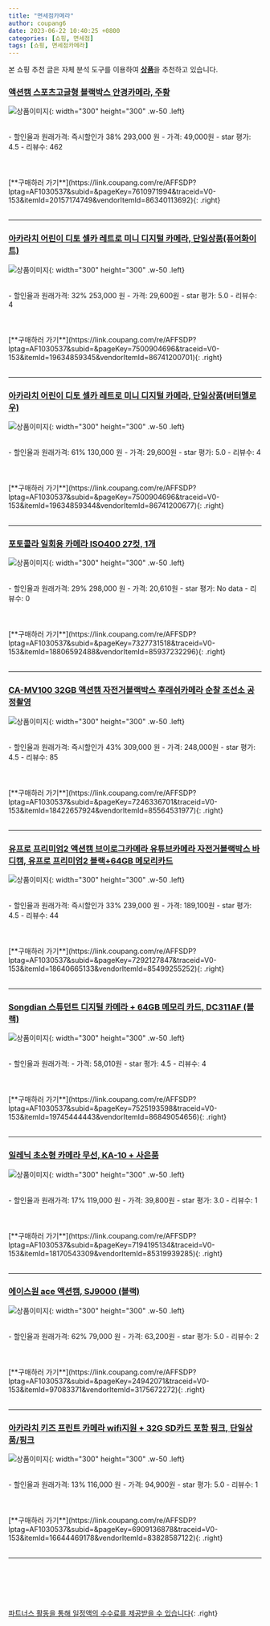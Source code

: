 ```yaml
---
title: "면세점카메라"
author: coupang6
date: 2023-06-22 10:40:25 +0800
categories: [쇼핑, 면세점]
tags: [쇼핑, 면세점카메라]
---
```


본 쇼핑 추천 글은 자체 분석 도구를 이용하여 [**상품**](https://link.coupang.com/a/bao1ui)을 추천하고 있습니다.

### [액션캠 스포츠고글형 블랙박스 안경카메라, 주황](https://link.coupang.com/re/AFFSDP?lptag=AF1030537&subid=&pageKey=7610971994&traceid=V0-153&itemId=20157174749&vendorItemId=86340113692)

![상품이미지](https://thumbnail6.coupangcdn.com/thumbnails/remote/230x230ex/image/vendor_inventory/5e8b/477de8827a7eeeb6a50190b1218c93b2acad2bd92cd7e915dd8383c44310.jpg){: width="300" height="300" .w-50 .left}


<br>
- 할인율과 원래가격: 즉시할인가 38%  293,000   원
- 가격: 49,000원
- star 평가: 4.5
- 리뷰수: 462
<br>
<br>
<br>
<br>
[**구매하러 가기**](https://link.coupang.com/re/AFFSDP?lptag=AF1030537&subid=&pageKey=7610971994&traceid=V0-153&itemId=20157174749&vendorItemId=86340113692){: .right}
<br>
<br>

---

### [아카라치 어린이 디토 셀카 레트로 미니 디지털 카메라, 단일상품(퓨어화이트)](https://link.coupang.com/re/AFFSDP?lptag=AF1030537&subid=&pageKey=7500904696&traceid=V0-153&itemId=19634859345&vendorItemId=86741200701)

![상품이미지](https://thumbnail9.coupangcdn.com/thumbnails/remote/230x230ex/image/retail/images/2023/07/31/14/7/c94c55ac-6741-42b1-91b6-7c3e381f12d0.jpg){: width="300" height="300" .w-50 .left}


<br>
- 할인율과 원래가격: 32%  253,000   원
- 가격: 29,600원
- star 평가: 5.0
- 리뷰수: 4
<br>
<br>
<br>
<br>
[**구매하러 가기**](https://link.coupang.com/re/AFFSDP?lptag=AF1030537&subid=&pageKey=7500904696&traceid=V0-153&itemId=19634859345&vendorItemId=86741200701){: .right}
<br>
<br>

---

### [아카라치 어린이 디토 셀카 레트로 미니 디지털 카메라, 단일상품(버터멜로우)](https://link.coupang.com/re/AFFSDP?lptag=AF1030537&subid=&pageKey=7500904696&traceid=V0-153&itemId=19634859344&vendorItemId=86741200677)

![상품이미지](https://thumbnail10.coupangcdn.com/thumbnails/remote/230x230ex/image/retail/images/2023/07/31/14/3/ef904771-f304-4f48-b155-2751578c1f92.jpg){: width="300" height="300" .w-50 .left}


<br>
- 할인율과 원래가격: 61%  130,000   원
- 가격: 29,600원
- star 평가: 5.0
- 리뷰수: 4
<br>
<br>
<br>
<br>
[**구매하러 가기**](https://link.coupang.com/re/AFFSDP?lptag=AF1030537&subid=&pageKey=7500904696&traceid=V0-153&itemId=19634859344&vendorItemId=86741200677){: .right}
<br>
<br>

---

### [포토콜라 일회용 카메라 ISO400 27컷, 1개](https://link.coupang.com/re/AFFSDP?lptag=AF1030537&subid=&pageKey=7327731518&traceid=V0-153&itemId=18806592488&vendorItemId=85937232296)

![상품이미지](https://thumbnail8.coupangcdn.com/thumbnails/remote/230x230ex/image/retail/images/53103831988859-2ffacbdb-102f-4fb5-8fe7-78b5ac7eb776.jpg){: width="300" height="300" .w-50 .left}


<br>
- 할인율과 원래가격: 29%  298,000   원
- 가격: 20,610원
- star 평가: No data
- 리뷰수: 0
<br>
<br>
<br>
<br>
[**구매하러 가기**](https://link.coupang.com/re/AFFSDP?lptag=AF1030537&subid=&pageKey=7327731518&traceid=V0-153&itemId=18806592488&vendorItemId=85937232296){: .right}
<br>
<br>

---

### [CA-MV100 32GB 액션캠 자전거블랙박스 후래쉬카메라 순찰 조선소 공정촬영](https://link.coupang.com/re/AFFSDP?lptag=AF1030537&subid=&pageKey=7246336701&traceid=V0-153&itemId=18422657924&vendorItemId=85564531977)

![상품이미지](https://thumbnail6.coupangcdn.com/thumbnails/remote/230x230ex/image/vendor_inventory/81d3/2f8f2b837eff59f08acc443d230fd945cc7cc0452fa4a34ab3e7302fc673.png){: width="300" height="300" .w-50 .left}


<br>
- 할인율과 원래가격: 즉시할인가 43%  309,000   원
- 가격: 248,000원
- star 평가: 4.5
- 리뷰수: 85
<br>
<br>
<br>
<br>
[**구매하러 가기**](https://link.coupang.com/re/AFFSDP?lptag=AF1030537&subid=&pageKey=7246336701&traceid=V0-153&itemId=18422657924&vendorItemId=85564531977){: .right}
<br>
<br>

---

### [유프로 프리미엄2 액션캠 브이로그카메라 유튜브카메라 자전거블랙박스 바디캠, 유프로 프리미엄2 블랙+64GB 메모리카드](https://link.coupang.com/re/AFFSDP?lptag=AF1030537&subid=&pageKey=7292127847&traceid=V0-153&itemId=18640665133&vendorItemId=85499255252)

![상품이미지](https://thumbnail9.coupangcdn.com/thumbnails/remote/230x230ex/image/vendor_inventory/1149/026da2fba80cce1ee291414ebe4b4ccc75de3685a54d523f50b88ad191ae.jpg){: width="300" height="300" .w-50 .left}


<br>
- 할인율과 원래가격: 즉시할인가 33%  239,000   원
- 가격: 189,100원
- star 평가: 4.5
- 리뷰수: 44
<br>
<br>
<br>
<br>
[**구매하러 가기**](https://link.coupang.com/re/AFFSDP?lptag=AF1030537&subid=&pageKey=7292127847&traceid=V0-153&itemId=18640665133&vendorItemId=85499255252){: .right}
<br>
<br>

---

### [Songdian 스튜던트 디지털 카메라 + 64GB 메모리 카드, DC311AF (블랙)](https://link.coupang.com/re/AFFSDP?lptag=AF1030537&subid=&pageKey=7525193598&traceid=V0-153&itemId=19745444443&vendorItemId=86849054656)

![상품이미지](https://thumbnail10.coupangcdn.com/thumbnails/remote/230x230ex/image/vendor_inventory/3f7c/3dd02324a67341302f5485618a1e94d97ee628c5ee104e4c1b329ae08afd.jpg){: width="300" height="300" .w-50 .left}


<br>
- 할인율과 원래가격: 
- 가격: 58,010원
- star 평가: 4.5
- 리뷰수: 4
<br>
<br>
<br>
<br>
[**구매하러 가기**](https://link.coupang.com/re/AFFSDP?lptag=AF1030537&subid=&pageKey=7525193598&traceid=V0-153&itemId=19745444443&vendorItemId=86849054656){: .right}
<br>
<br>

---

### [일레닉 초소형 카메라 무선, KA-10 + 사은품](https://link.coupang.com/re/AFFSDP?lptag=AF1030537&subid=&pageKey=7194195134&traceid=V0-153&itemId=18170543309&vendorItemId=85319939285)

![상품이미지](https://thumbnail7.coupangcdn.com/thumbnails/remote/230x230ex/image/vendor_inventory/f821/060f0cc48ce9c12b36b049a091ff597f8f18d43ac070bc59ef7ad8b1253c.jpg){: width="300" height="300" .w-50 .left}


<br>
- 할인율과 원래가격: 17%  119,000   원
- 가격: 39,800원
- star 평가: 3.0
- 리뷰수: 1
<br>
<br>
<br>
<br>
[**구매하러 가기**](https://link.coupang.com/re/AFFSDP?lptag=AF1030537&subid=&pageKey=7194195134&traceid=V0-153&itemId=18170543309&vendorItemId=85319939285){: .right}
<br>
<br>

---

### [에이스원 ace 액션캠, SJ9000 (블랙)](https://link.coupang.com/re/AFFSDP?lptag=AF1030537&subid=&pageKey=24942071&traceid=V0-153&itemId=97083371&vendorItemId=3175672272)

![상품이미지](https://thumbnail10.coupangcdn.com/thumbnails/remote/230x230ex/image/product/image/vendoritem/2018/10/12/3175672272/517ef61e-3088-46eb-b1b1-a86aea462dae.jpg){: width="300" height="300" .w-50 .left}


<br>
- 할인율과 원래가격: 62%  79,000   원
- 가격: 63,200원
- star 평가: 5.0
- 리뷰수: 2
<br>
<br>
<br>
<br>
[**구매하러 가기**](https://link.coupang.com/re/AFFSDP?lptag=AF1030537&subid=&pageKey=24942071&traceid=V0-153&itemId=97083371&vendorItemId=3175672272){: .right}
<br>
<br>

---

### [아카라치 키즈 프린트 카메라 wifi지원 + 32G SD카드 포함 핑크, 단일상품/핑크](https://link.coupang.com/re/AFFSDP?lptag=AF1030537&subid=&pageKey=6909136878&traceid=V0-153&itemId=16644469178&vendorItemId=83828587122)

![상품이미지](https://thumbnail9.coupangcdn.com/thumbnails/remote/230x230ex/image/retail/images/6840675936028518-4c94fa02-c424-42c6-bebd-9cd7f4414515.jpg){: width="300" height="300" .w-50 .left}


<br>
- 할인율과 원래가격: 13%  116,000   원
- 가격: 94,900원
- star 평가: 5.0
- 리뷰수: 1
<br>
<br>
<br>
<br>
[**구매하러 가기**](https://link.coupang.com/re/AFFSDP?lptag=AF1030537&subid=&pageKey=6909136878&traceid=V0-153&itemId=16644469178&vendorItemId=83828587122){: .right}
<br>
<br>

---
<br><br><br><br><br> [파트너스 활동을 통해 일정액의 수수료를 제공받을 수 있습니다](https://link.coupang.com/a/bao1ui){: .right}